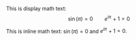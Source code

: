 This is display math text:
$$
\sin(\pi) = 0 \qquad e^{i\pi}\! + 1 = 0
$$

This is inline math text: $\sin(\pi) = 0$ and $e^{i\pi}\! + 1 = 0.$
